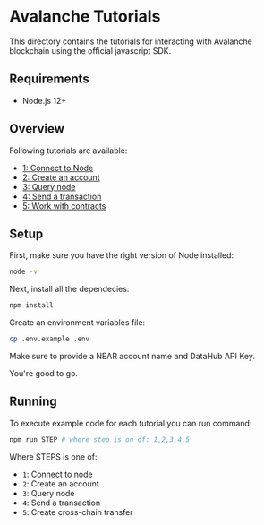# Avalanche Tutorials

This directory contains the tutorials for interacting with Avalanche blockchain using
the official javascript SDK.

## Requirements

- Node.js 12+

## Overview

Following tutorials are available:

- [1: Connect to Node](/avalanche/1_connect_to_node/main.js)
- [2: Create an account](/avalanche/2_create_account/main.js)
- [3: Query node](/avalanche/3_query_node/main.js)
- [4: Send a transaction](/avalanche/4_send_transaction/main.js)
- [5: Work with contracts](/avalanche/5_interchain_swap/main.js)

## Setup

First, make sure you have the right version of Node installed:

```bash
node -v
```

Next, install all the dependecies:

```bash
npm install
```

Create an environment variables file:

```bash
cp .env.example .env
```

Make sure to provide a NEAR account name and DataHub API Key.

You're good to go.

## Running

To execute example code for each tutorial you can run command:

```bash
npm run STEP # where step is on of: 1,2,3,4,5
```

Where STEPS is one of:

- `1`: Connect to node
- `2`: Create an account
- `3`: Query node
- `4`: Send a transaction
- `5`: Create cross-chain transfer